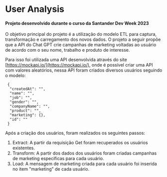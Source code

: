 
# User Analysis
#### Projeto desenvolvido durante o curso da Santander Dev Week 2023

O objetivo principal do projeto é a utilização do modelo ETL para captura, transformação e carregamento dos novos dados. O projeto a seguir propõe que a API do Chat GPT crie campanhas de marketing voltadas ao usuário de acordo com o seu nome, trabalho e produto de interesse.

Para isso foi utilizada uma API desenvolvida através do site [https://mockapi.io/](https://mockapi.io/), onde é possível criar uma API com valores aleatórios, nessa API foram criados diversos usuários seguindo o modelo: 

     {
      "createdAt": "",
      "name": "",
      "job": "",
      "gender": "",
      "companyName": "",
      "product": "",
      "marketing": {},
      "id": ""
     }

Após a criação dos usuários, foram realizados os seguintes passos: 

 1. Extract: A partir da requisição Get foram recuperados os usuários existentes.
 2. Transform: A partir dos dados dos usuários foram criadas campanhas de marketing especificas para cada usuário.
 3. Load: A mensagem de marketing criada para cada usuário foi inserida no item "marketing" de cada usuário.

  
